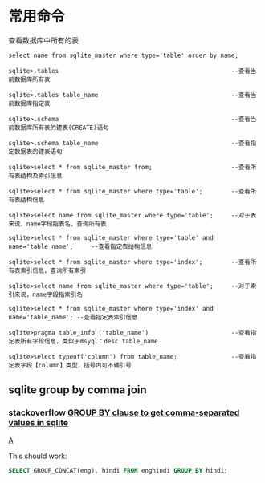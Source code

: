 # 常用命令

查看数据库中所有的表

```sqlite
select name from sqlite_master where type='table' order by name;
```



```sqlite
sqlite>.tables                                                --查看当前数据库所有表

sqlite>.tables table_name                                     --查看当前数据库指定表

sqlite>.schema                                                --查看当前数据库所有表的建表(CREATE)语句  

sqlite>.schema table_name                                     --查看指定数据表的建表语句  

sqlite>select * from sqlite_master from;                      --查看所有表结构及索引信息  

sqlite>select * from sqlite_master where type='table';        --查看所有表结构信息  

sqlite>select name from sqlite_master where type='table';     --对于表来说，name字段指表名，查询所有表  

sqlite>select * from sqlite_master where type='table' and name='table_name';     --查看指定表结构信息  

sqlite>select * from sqlite_master where type='index';        --查看所有表索引信息，查询所有索引  

sqlite>select name from sqlite_master where type='table';     --对于索引来说，name字段指索引名  

sqlite>select * from sqlite_master where type='index' and name='table_name'; --查看指定表索引信息  

sqlite>pragma table_info ('table_name')                       --查看指定表所有字段信息，类似于msyql：desc table_name  

sqlite>select typeof('column') from table_name;               --查看指定表字段【column】类型，括号内可不输引号  
```





## sqlite group by comma join

### stackoverflow [GROUP BY clause to get comma-separated values in sqlite](https://stackoverflow.com/questions/19332722/group-by-clause-to-get-comma-separated-values-in-sqlite)

[A](https://stackoverflow.com/a/19332782)

This should work:

```sql
SELECT GROUP_CONCAT(eng), hindi FROM enghindi GROUP BY hindi;
```
